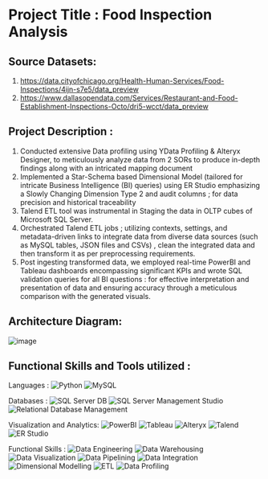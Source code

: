 # **Project Title : Food Inspection Analysis**

## **Source Datasets:**
1. https://data.cityofchicago.org/Health-Human-Services/Food-Inspections/4ijn-s7e5/data_preview
2. https://www.dallasopendata.com/Services/Restaurant-and-Food-Establishment-Inspections-Octo/dri5-wcct/data_preview

## **Project Description :**

1. Conducted extensive Data profiling using YData Profiling & Alteryx Designer, to meticulously analyze data from 2 SORs to produce in-depth findings along with an intricated mapping document
2. Implemented a Star-Schema based Dimensional Model (tailored for intricate Business Intelligence (BI) queries) using ER Studio emphasizing a Slowly Changing Dimension Type 2 and audit columns ; for data precision and historical traceability 
3. Talend ETL tool was instrumental in Staging the data in OLTP cubes of Microsoft SQL Server.
4. Orchestrated Talend ETL jobs ; utilizing contexts, settings, and metadata-driven links to integrate data from diverse data sources (such as MySQL tables, JSON files and CSVs) , clean the integrated data and then transform it as per preprocessing requirements.
5. Post ingesting transformed data, we employed real-time PowerBI and Tableau dashboards encompassing significant KPIs and wrote SQL validation queries for all BI questions : for effective interpretation and presentation of data and ensuring accuracy through a meticulous comparison with the generated visuals.
   
## **Architecture Diagram**:

![image](https://github.com/user-attachments/assets/70b4167d-dd16-41b3-8b7c-9ffe6f6ccd38)


## **Functional Skills and Tools utilized :**

Languages : ![Python](https://img.shields.io/badge/Python-blue?style=for-the-badge) ![MySQL](https://img.shields.io/badge/MySQL-orange?style=for-the-badge)


Databases : ![SQL Server DB](https://img.shields.io/badge/SQL%20Server%20DB-red?style=for-the-badge) ![SQL Server Management Studio](https://img.shields.io/badge/SQL%20Server%20Management%20Studio-orange?style=for-the-badge) ![Relational Database Management](https://img.shields.io/badge/Relational%20Database%20Management-green?style=for-the-badge)


Visualization and Analytics: ![PowerBI](https://img.shields.io/badge/PowerBI-yellow?style=for-the-badge) ![Tableau](https://img.shields.io/badge/Tableau-blue?style=for-the-badge) ![Alteryx](https://img.shields.io/badge/Alteryx-teal?style=for-the-badge) ![Talend](https://img.shields.io/badge/Talend-orange?style=for-the-badge) ![ER Studio](https://img.shields.io/badge/ER%20Studio-purple?style=for-the-badge)


Functional Skills : ![Data Engineering](https://img.shields.io/badge/Data%20Engineering-blue?style=for-the-badge) ![Data Warehousing](https://img.shields.io/badge/Data%20Warehousing-purple?style=for-the-badge) ![Data Visualization](https://img.shields.io/badge/Data%20Visualization-orange?style=for-the-badge) ![Data Pipelining](https://img.shields.io/badge/Data%20Pipelining-teal?style=for-the-badge) ![Data Integration](https://img.shields.io/badge/Data%20Integration-green?style=for-the-badge) ![Dimensional Modelling](https://img.shields.io/badge/Dimensional%20Modelling-red?style=for-the-badge) ![ETL](https://img.shields.io/badge/ETL-yellow?style=for-the-badge) ![Data Profiling](https://img.shields.io/badge/Data%20Profiling-pink?style=for-the-badge)

